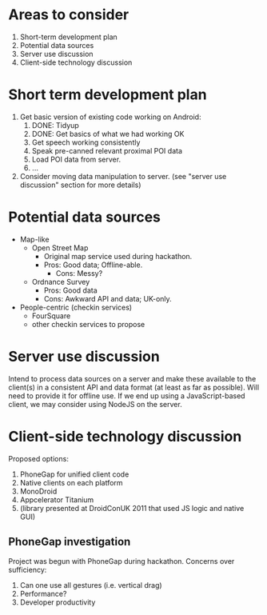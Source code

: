 # Areas to consider

1.	Short-term development plan
1.	Potential data sources
1.	Server use discussion
1.	Client-side technology discussion

# Short term development plan

1.	Get basic version of existing code working on Android:
	1.	DONE: Tidyup
	1.	DONE: Get basics of what we had working OK
	1.	Get speech working consistently
	1.	Speak pre-canned relevant proximal POI data
	1.	Load POI data from server.
	1.	...
1.	Consider moving data manipulation to server.
	(see "server use discussion" section for more details)

# Potential data sources

*	Map-like
	*	Open Street Map
		*	Original map service used during hackathon.
		*	Pros: Good data; Offline-able.
			*	Cons: Messy?
	*	Ordnance Survey
		*	Pros: Good data
		*	Cons: Awkward API and data; UK-only.
*	People-centric (checkin services)
	*	FourSquare
	*	other checkin services to propose

# Server use discussion

Intend to process data sources on a server and make these available to the client(s) in a consistent API and data format (at least as far as possible).
Will need to provide it for offline use.
If we end up using a JavaScript-based client, we may consider using NodeJS on the server.

# Client-side technology discussion

Proposed options:

1.	PhoneGap for unified client code
1.	Native clients on each platform
1.	MonoDroid
1.	Appcelerator Titanium
1.	(library presented at DroidConUK 2011 that used JS logic and native GUI)

## PhoneGap investigation

Project was begun with PhoneGap during hackathon.
Concerns over sufficiency:

1.	Can one use all gestures (i.e. vertical drag)
1.	Performance?
1.	Developer productivity




